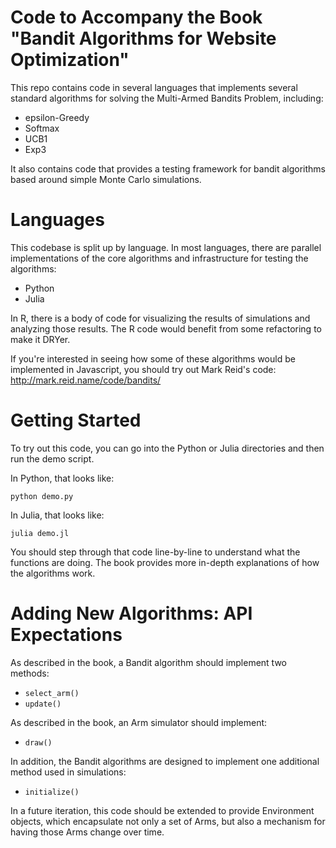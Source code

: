 # Code to Accompany the Book "Bandit Algorithms for Website Optimization"

This repo contains code in several languages that implements several standard algorithms for solving the Multi-Armed Bandits Problem, including:

* epsilon-Greedy
* Softmax
* UCB1
* Exp3

It also contains code that provides a testing framework for bandit algorithms based around simple Monte Carlo simulations.

# Languages

This codebase is split up by language. In most languages, there are parallel implementations of the core algorithms and infrastructure for testing the algorithms:

* Python
* Julia

In R, there is a body of code for visualizing the results of simulations and analyzing those results. The R code would benefit from some refactoring to make it DRYer.

If you're interested in seeing how some of these algorithms would be implemented in Javascript, you should try out Mark Reid's code: http://mark.reid.name/code/bandits/

# Getting Started

To try out this code, you can go into the Python or Julia directories and then run the demo script.

In Python, that looks like:

    python demo.py

In Julia, that looks like:

    julia demo.jl

You should step through that code line-by-line to understand what the functions are doing. The book provides more in-depth explanations of how the algorithms work.

# Adding New Algorithms: API Expectations

As described in the book, a Bandit algorithm should implement two methods:

* `select_arm()`
* `update()`

As described in the book, an Arm simulator should implement:

* `draw()`

In addition, the Bandit algorithms are designed to implement one additional method used in simulations:

* `initialize()`

In a future iteration, this code should be extended to provide Environment objects, which encapsulate not only a set of Arms, but also a mechanism for having those Arms change over time.
